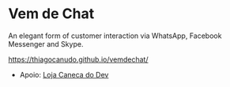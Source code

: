 # Vem de Chat
An elegant form of customer interaction via WhatsApp, Facebook Messenger and Skype.

https://thiagocanudo.github.io/vemdechat/

- Apoio: <a href="http://www.canecadodev.com/">Loja Caneca do Dev</a>